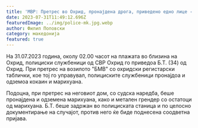 ```yaml
---
title: 'МВР: Претрес во Охрид, пронајдена дрога, приведено едно лице - 31 ЈУЛИ 2023'
date: 2023-07-31T11:49:12.696Z
featuredImage: ../img/police-mk.jpg.webp
author: Филип Поповски
category: македонија
featured: true
---
```

На 31.07.2023 година, околу 02.00 часот на плажата во близина на Охрид, полициски службеници од СВР Охрид го приведоа Б.Т. (34) од Охрид. При претрес на возилото "БМВ" со охридски регистарски таблички, кое тој го управувал, полициските службеници пронајдоа и одземоа кокаин и марихуана.

Подоцна, при претрес на неговиот дом, со судска наредба, беше пронајдена и одземена марихуана, како и метален грендер со остатоци од марихуана. Б.Т. беше задржан во полициската станица и по целосно документирање на случајот, против него ќе биде поднесена соодветна пријава.
